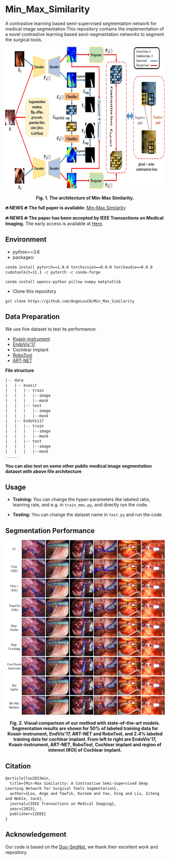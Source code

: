 # Min_Max_Similarity
A contrastive learning based semi-supervised segmentation network for medical image segmentation
This repository contains the implementation of a novel contrastive learning based semi-segmentation networks to segment the surgical tools.
<div align=center><img src="https://github.com/AngeLouCN/Min_Max_Similarity/blob/main/img/architecture.jpg" width="1000" height="450" alt="Result"/></div>
<p align="center"><b>Fig. 1. The architecture of Min-Max Similarity.</b></p>

**:fire: NEWS :fire:**
**The full paper is available:** [Min-Max Similarity](https://arxiv.org/abs/2203.15177)


**:fire: NEWS :fire:**
**The paper has been accepted by IEEE Transactions on Medical Imaging.** The early access is available at [Here](https://ieeexplore.ieee.org/document/10098633/keywords#keywords).

## Environment

- python==3.6
- packages:
```
conda install pytorch==1.8.0 torchvision==0.9.0 torchaudio==0.8.0 cudatoolkit=11.1 -c pytorch -c conda-forge
```
```
conda install opencv-python pillow numpy matplotlib
```
- Clone this repository
```
git clone https://github.com/AngeLouCN/Min_Max_Similarity
```
## Data Preparation

We use five dataset to test its performance:
- [Kvasir-instrument](https://datasets.simula.no/kvasir-instrument/)
- [EndoVis'17](https://endovissub2017-roboticinstrumentsegmentation.grand-challenge.org/)
- Cochlear Implant
- [RoboTool](https://www.synapse.org/#!Synapse:syn22427422)
- [ART-NET](https://github.com/kamruleee51/ART-Net)

**File structure**
```
|-- data
|   |-- kvasir
|   |   |-- train
|   |   |   |--image
|   |   |   |--mask
|   |   |-- test
|   |   |   |--image
|   |   |   |--mask
|   |-- EndoVis17
|   |   |-- train
|   |   |   |--image
|   |   |   |--mask
|   |   |-- test
|   |   |   |--image
|   |   |   |--mask
......
```

**You can also test on some other public medical image segmentation dataset with above file architecture**

## Usage

- **Training:**
You can change the hyper-parameters like labeled ratio, leanring rate, and e.g. in ```train_mms.py```, and directly run the code.

- **Testing:**
You can change the dataset name in ```test.py``` and run the code.

## Segmentation Performance
<div align=center><img src="https://github.com/AngeLouCN/Min_Max_Similarity/blob/main/img/seg_result.jpg" width="650" height="550" alt="Result"/></div>
<p align="center"><b>Fig. 2. Visual comparison of our method with state-of-the-art models. Segmentation results are shown for 50% of labeled training data for Kvasir-instrument, EndVis’17, ART-NET and RoboTool, and 2.4% labeled training data for cochlear implant. From left to right are EndoVis’17, Kvasir-instrument, ART-NET, RoboTool, Cochlear implant and region of interest (ROI) of Cochlear implant. </b></p>


## Citation
```
@article{lou2023min,
  title={Min-Max Similarity: A Contrastive Semi-Supervised Deep Learning Network for Surgical Tools Segmentation},
  author={Lou, Ange and Tawfik, Kareem and Yao, Xing and Liu, Ziteng and Noble, Jack},
  journal={IEEE Transactions on Medical Imaging},
  year={2023},
  publisher={IEEE}
}
```
## Acknowledgement
Our code is based on the [Duo-SegNet](https://github.com/himashi92/Duo-SegNet), we thank their excellent work and repository.
